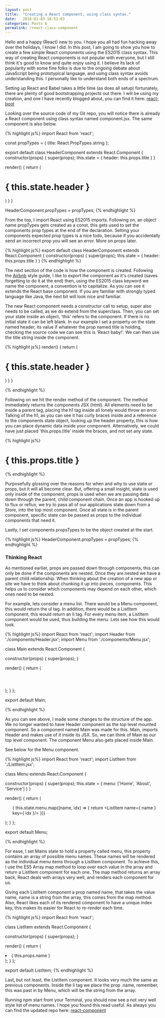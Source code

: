 ```yaml
---
layout: post
title:  "Creating a React component, using class syntax."
date:   2016-01-03 18:52:03
categories: Posts 6
permalink: /react-class-component
---
```

Hello and a happy (React) new to you. I hope you all had fun hacking away over the holidays, I know I did. In this post, I am going to show you how to create a few simple React components using the ES2015 class syntax. This way of creating React components is not popular with everyone, but I still think it's good to know and quite enjoy using it. I believe its lack of popularity with some fine folks is due to the ongoing debate about JavaScript being prototypical language, and using class syntax avoids understanding this. I personally like to understand both ends of a spectrum.

Setting up React and Babel takes a little time (as does all setup) fortunately, there are plenty of good bootstrapping projects out there. I will be using my creation, and one I have recently blogged about, you can find it here: [react-boot]

Looking over the source code of my Git repo, you will notice there is already a React component using class syntax named component.jsx. The same component is also below.

{% highlight js%}
import React from 'react';

const propTypes = {
  title: React.PropTypes.string
};

export default class HeaderComponent extends React.Component {
  constructor(props) {
    super(props);
    this.state = {
      header: this.props.title
    }
  }

  render() {
    return (
      <div className="header">
        <h1>{ this.state.header }</h1>
      </div>
    )
  }
}

HeaderComponent.propTypes = propTypes;
{% endhighlight %}

From the top, I import React using ES2015 imports. Following on, an object name propTypes gets created as a const, this gets used to set the components prop types at the end of the declaration. Setting your components expected prop types is a nice todo, because if you accidentally send an incorrect prop you will see an error. More on props later.



{% highlight js%}
export default class HeaderComponent extends React.Component {
  constructor(props) {
    super(props);
    this.state = {
      header: this.props.title
    }
  }
{% endhighlight %}

The next section of the code is how the component is created. Following the [Airbnb] style guide, I like to export the component as it's created (saves forgetting to do it at the end) then, using the ES2015 class keyword we name the component, a convention is to capitalize. As you can see it extends the React base component. If you are familiar with strongly typed language like Java, the next bit will look nice and familiar.

The new React component needs a constructor call to setup, super also needs to be called, as we do extend from the superclass. Then, you can set your state inside an object, 'this' refers to the component. If there is no initial state it can be left blank. In our example I set a property on the state named header, its value if whatever the prop named title is holding, checking the source code we can see this is 'React baby!'. We can then use the title string inside the component.


{% highlight js%}
render() {
  return (
    <div className="header">
      <h1>{ this.state.header }</h1>
    </div>
  )
}
}

{% endhighlight %}


Following on we hit the render method of the component. The method immediately returns the components JSX (html). All elements need to be inside a parent tag, placing the h1 tag inside all lonely would throw an error. Talking of the h1, as you can see it has curly braces inside and a reference to the components state object, looking up the header property, this is how you can place dynamic data inside your component. Alternatively, we could have just placed 'this.props.title' inside the braces, and not set any state.


{% highlight js%}
<h1>{ this.props.title }</h1>
{% endhighlight %}

Purposefully glossing over the reasons for when and why to use state or props, but it will all become clear. But, offering a small insight, state is used only inside of the component, props is used when we are passing data down through the parent, child component chain. Once an app is hooked up to flux or reflux, we try to pass all of our applications state down from a Store, into the top most component. Once all state is in the parent component, specific state can be passed as props to the individual components that need it.

Lastly, I set components propsTypes to be the object created at the start.

{% highlight js%}
HeaderComponent.propTypes = propTypes;
{% endhighlight %}

### Thinking React
As mentioned earlier, props are passed down through components, this can only be done if the components are nested. Once they are nested we have a parent child relationship. When thinking about the creation of a new app or site we have to think about chunking it up into pieces, components. This helps us to consider which components may depend on each other, which ones need to be nested.

For example, lets consider a menu list. There would be a Menu component, this would return the ul tag. In addition, there would be a ListItem component, this would return an li tag. For every menu item, a ListItem component would be used, thus building the menu. Lets see how this would look.

{% highlight js%}
import React from 'react';
import Header from './components/Header.jsx';
import Menu from './components/Menu.jsx';

class Main extends React.Component {

 constructor(props) {
   super(props);
 }

 render() {
   return (
     <div className="app">
       <Header title="React Baby!" />
       <Menu />
     </div>
   );
 }
};

export default Main;

{% endhighlight %}

As you can see above, I made some changes to the structure of the app. We no longer wanted to have Header component as the top level mounted component. So a component named Main was made for this. Main, imports Header and makes use of it inside its JSX. So, we can think of Main as our top level component. The component Menu also gets placed inside Main.

See below for the Menu component.

{% highlight js%}
import React from 'react';
import ListItem from './ListItem.jsx';

class Menu extends React.Component {

 constructor(props) {
   super(props);
   this.state = {
     menu: ['Home', 'About', 'Service']
   }
 }

 render() {
   return (
     <div className='navigation'>
       <ul className='navigation__menu'>
         { this.state.menu.map((name, idx) => {
           return <ListItem name={ name } key={ idx }/>
         })}
       </ul>
     </div>
   );
 }
};

export default Menu;


{% endhighlight %}

For ease, I set Mains state to hold a property called menu, this property contains an array of possible menu names. These names will be rendered as the individual menu items through a ListItem component. To achieve this, I use the ES5 Array map method to loop over each value in the array and return a ListItem component for each one. The map method returns an array back, React deals with arrays very well, and renders each component for us.

Giving each ListItem component a prop named name, that takes the value name, name is a string from the array, this comes from the map method. Also, React likes each of its rendered component to have a unique index key, this makes its easier for React to re-render each time.


{% highlight js%}
import React from 'react';

class ListItem extends React.Component {

 constructor(props) {
   super(props);
 }

 render() {
   return (
     <li className="menu-item">
       { this.props.name }
     </li>
   );
 }
};

export default ListItem;
{% endhighlight %}

Last, but not least, the ListItem component. It looks very much the same as previous components. Inside the li tag we place the prop .name, remember, this was past in by Menu, which will be the string from the array.

Running npm start from your Terminal, you should now see a not very well style list of menu names. I hope you found this read useful. As always you can find the updated repo here: [react-component]

[react-boot]: https://github.com/philipjc/webpack-blog-post
[react-component]: https://github.com/philipjc/webpack-blog-post/tree/react-component
[Airbnb]: https://github.com/airbnb/javascript/tree/master/react
